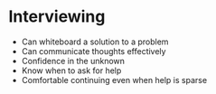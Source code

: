 # Interviewing
* Can whiteboard a solution to a problem
* Can communicate thoughts effectively
* Confidence in the unknown
* Know when to ask for help
* Comfortable continuing even when help is sparse
